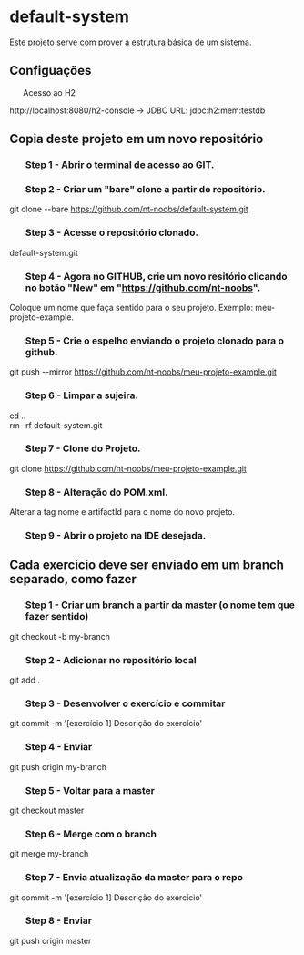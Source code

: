 # default-system

Este projeto serve com prover a estrutura básica de um sistema.

<h2>Configuações</h2>

<ul> Acesso ao H2</ul>
http://localhost:8080/h2-console
    -> JDBC URL: jdbc:h2:mem:testdb

<h2>Copia deste projeto em um novo repositório</h2>

### <ul>Step 1 - Abrir o terminal de acesso ao GIT.</ul>
### <ul>Step 2 - Criar um "bare" clone a partir do repositório.</ul>
git clone --bare https://github.com/nt-noobs/default-system.git
### <ul>Step 3 - Acesse o repositório clonado.</ul>
default-system.git
### <ul>Step 4 - Agora no GITHUB, crie um novo resitório clicando no botão "New" em "https://github.com/nt-noobs". 
Coloque um nome que faça sentido para o seu projeto. Exemplo: meu-projeto-example. </ul>
### <ul>Step 5 - Crie o espelho enviando o projeto clonado para o github.</ul>
git push --mirror https://github.com/nt-noobs/meu-projeto-example.git
### <ul>Step 6 - Limpar a sujeira.</ul>
cd ..<br/>
rm -rf default-system.git
### <ul>Step 7 - Clone do Projeto.</ul>
git clone https://github.com/nt-noobs/meu-projeto-example.git
### <ul>Step 8 - Alteração do POM.xml.</ul>
Alterar a tag nome e artifactId para o nome do novo projeto.
### <ul>Step 9 - Abrir o projeto na IDE desejada.</ul>


<h2>Cada exercício deve ser enviado em um branch separado, como fazer</h2>

### <ul>Step 1 - Criar um branch a partir da master (o nome tem que fazer sentido)</ul>
git checkout -b my-branch

### <ul>Step 2 - Adicionar no repositório local</ul>
git add .

### <ul>Step 3 - Desenvolver o exercício e commitar</ul>
git commit -m '[exercício 1] Descrição do exercício'

### <ul>Step 4 - Enviar</ul>
git push origin my-branch

### <ul>Step 5 - Voltar para a master</ul>
git checkout master

### <ul>Step 6 - Merge com o branch</ul>
git merge my-branch

### <ul>Step 7 - Envia atualização da master para o repo</ul>
git commit -m '[exercício 1] Descrição do exercício'

### <ul>Step 8 - Enviar</ul>
git push origin master
